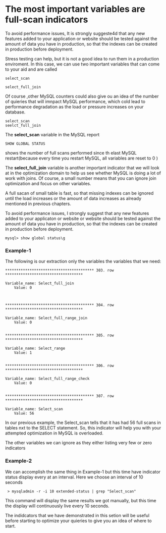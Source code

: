#  The most important variables are full-scan indicators

To avoid performance issues, It is strongly suggeste4d that
any new features added to your application or website should be tested against the
amount of data you have in production, so that the indexes can be 
created in production before deployment.



Stress testing can help, but it is not a good idea to run them in 
a production enviroment.  In this case, we can use two important variables that
can come to your aid and are called

	select_scan

	select_full_join



Of course ,other MySQL counters could also give ou an idea of 
the number of quieries that will imnpact MySQL performance, 
which cold lead to performance degradation  as the load or 
pressure increases on your database.


	select_scan
	seelct_full_join




The **select_scan** variable in the MySQL report

	SHOW GLOBAL STATUS 

shows the number of full scans performed since th elast 
MySQL restart(because every time you restart MySQL, all variables are
reset to 0 )

The **select_full_join** variable is another important indicator that
we will look at in the optimization domain to help us see whether MySQL
is doing a lot of work with joins.  Of course, a small number means that 
you can ignore join optimization and focus on other variables.


A full sacan of small table is fast, so that missing indexes can be ignored
until the load increases or the amount of data increases as already 
mentioned in previous chapters.



To avoid performance issues, I strongly suggest that any new
features added to your applicaton or website  or website should be
tested against the amount of data you have in production, so that the
indexes can be created in production before deployment.


	mysql> show global status\g 


### Example-1
The following is our extraction only the variables the variables that we need:


	**************************************** 303. row ***********************************

	Variable_name: Select_full_join
		Value: 0 



	**************************************** 304. row ***********************************

	Variable_name: Select_full_range_join
		Value: 0 


	**************************************** 305. row ***********************************

	Variable_name: Select_range
		Value: 1


	**************************************** 306. row ***********************************

	Variable_name: Select_full_range_check
		Value: 0 


	**************************************** 307. row ***********************************

	Variable_name: Select_scan
		Value: 56 


In our previous example, the Select_scan tells that it has had 56
full scans in tables nxt to the SELECT statement.  So, this indicator will
help you with your attempted optimization in MySQL is overloaded.

The other variables we can ignore as they either listing very few or zero indicators




### Example-2
We can accomplish the same thing in Example-1 but this time have indicator status display every at an interval.
Here we choose an interval of 10 seconds 

	 > mysqladmin -r -i 10 extended-status | grep "Select_scan"

This command will display the same results we got manually, but this time the display will continuously live
every 10 seconds.

The indidcators that we have demonstrated in this setion will be useful before starting
to optimize your quieries to give you an idea of where to start.








